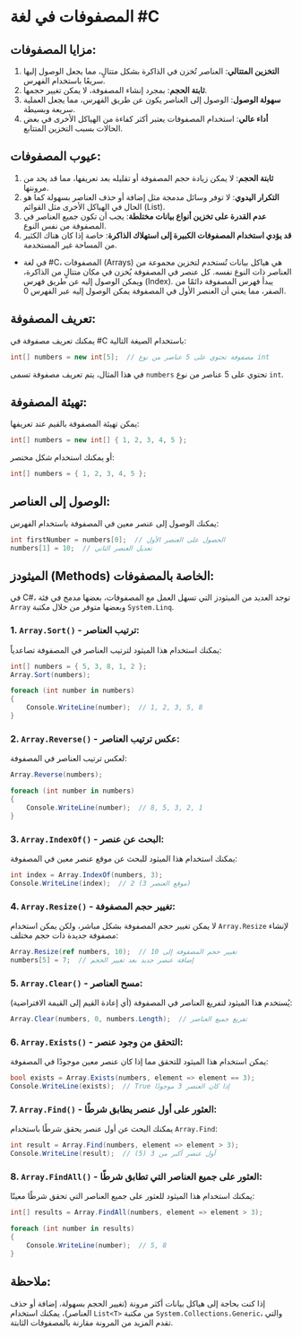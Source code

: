 
# المصفوفات في لغة #C
## مزايا المصفوفات:
1. **التخزين المتتالي**: العناصر تُخزن في الذاكرة بشكل متتالٍ، مما يجعل الوصول إليها سريعًا باستخدام الفهرس.
2. **ثابتة الحجم**: بمجرد إنشاء المصفوفة، لا يمكن تغيير حجمها.
3. **سهولة الوصول**: الوصول إلى العناصر يكون عن طريق الفهرس، مما يجعل العملية سريعة وبسيطة.
4. **أداء عالي**: استخدام المصفوفات يعتبر أكثر كفاءة من الهياكل الأخرى في بعض الحالات بسبب التخزين المتتابع.

## عيوب المصفوفات:
1. **ثابتة الحجم**: لا يمكن زيادة حجم المصفوفة أو تقليله بعد تعريفها، مما قد يحد من مرونتها.
2. **التكرار اليدوي**: لا توفر وسائل مدمجة مثل إضافة أو حذف العناصر بسهولة كما هو الحال في الهياكل الأخرى مثل القوائم (List).
3. **عدم القدرة على تخزين أنواع بيانات مختلطة**: يجب أن تكون جميع العناصر في المصفوفة من نفس النوع.
4. **قد يؤدي استخدام المصفوفات الكبيرة إلى استهلاك الذاكرة**: خاصة إذا كان هناك الكثير من المساحة غير المستخدمة.

* في لغة #C، المصفوفات (Arrays) هي هياكل بيانات تُستخدم لتخزين مجموعة من العناصر ذات النوع نفسه. كل عنصر في المصفوفة يُخزن في مكان متتالٍ من الذاكرة، ويمكن الوصول إليه عن طريق فهرس (Index). يبدأ فهرس المصفوفة دائمًا من الصفر، مما يعني أن العنصر الأول في المصفوفة يمكن الوصول إليه عبر الفهرس 0.

## تعريف المصفوفة:
يمكنك تعريف مصفوفة في #C باستخدام الصيغة التالية:

```csharp
int[] numbers = new int[5];  // مصفوفة تحتوي على 5 عناصر من نوع int
```

في هذا المثال، يتم تعريف مصفوفة تسمى `numbers` تحتوي على 5 عناصر من نوع `int`.

## تهيئة المصفوفة:
يمكن تهيئة المصفوفة بالقيم عند تعريفها:

```csharp
int[] numbers = new int[] { 1, 2, 3, 4, 5 };
```

أو يمكنك استخدام شكل مختصر:

```csharp
int[] numbers = { 1, 2, 3, 4, 5 };
```

## الوصول إلى العناصر:
يمكنك الوصول إلى عنصر معين في المصفوفة باستخدام الفهرس:

```csharp
int firstNumber = numbers[0];  // الحصول على العنصر الأول
numbers[1] = 10;  // تعديل العنصر الثاني
```

## الميثودز (Methods) الخاصة بالمصفوفات:
في C#، توجد العديد من الميثودز التي تسهل العمل مع المصفوفات، بعضها مدمج في فئة `Array` وبعضها متوفر من خلال مكتبة `System.Linq`.

### 1. `Array.Sort()` - ترتيب العناصر:
يمكنك استخدام هذا الميثود لترتيب العناصر في المصفوفة تصاعدياً:

```csharp
int[] numbers = { 5, 3, 8, 1, 2 };
Array.Sort(numbers);

foreach (int number in numbers)
{
    Console.WriteLine(number);  // 1, 2, 3, 5, 8
}
```

### 2. `Array.Reverse()` - عكس ترتيب العناصر:
لعكس ترتيب العناصر في المصفوفة:

```csharp
Array.Reverse(numbers);

foreach (int number in numbers)
{
    Console.WriteLine(number);  // 8, 5, 3, 2, 1
}
```

### 3. `Array.IndexOf()` - البحث عن عنصر:
يمكنك استخدام هذا الميثود للبحث عن موقع عنصر معين في المصفوفة:

```csharp
int index = Array.IndexOf(numbers, 3);
Console.WriteLine(index);  // 2 (موقع العنصر 3)
```

### 4. `Array.Resize()` - تغيير حجم المصفوفة:
لا يمكن تغيير حجم المصفوفة بشكل مباشر، ولكن يمكن استخدام `Array.Resize` لإنشاء مصفوفة جديدة ذات حجم مختلف:

```csharp
Array.Resize(ref numbers, 10);  // تغيير حجم المصفوفة إلى 10
numbers[5] = 7;  // إضافة عنصر جديد بعد تغيير الحجم
```

### 5. `Array.Clear()` - مسح العناصر:
يُستخدم هذا الميثود لتفريغ العناصر في المصفوفة (أي إعادة القيم إلى القيمة الافتراضية):

```csharp
Array.Clear(numbers, 0, numbers.Length);  // تفريغ جميع العناصر
```

### 6. `Array.Exists()` - التحقق من وجود عنصر:
يمكن استخدام هذا الميثود للتحقق مما إذا كان عنصر معين موجودًا في المصفوفة:

```csharp
bool exists = Array.Exists(numbers, element => element == 3);
Console.WriteLine(exists);  // True إذا كان العنصر 3 موجودًا
```

### 7. `Array.Find()` - العثور على أول عنصر يطابق شرطًا:
يمكنك البحث عن أول عنصر يحقق شرطًا باستخدام `Array.Find`:

```csharp
int result = Array.Find(numbers, element => element > 3);
Console.WriteLine(result);  // أول عنصر أكبر من 3 (5)
```

### 8. `Array.FindAll()` - العثور على جميع العناصر التي تطابق شرطًا:
يمكنك استخدام هذا الميثود للعثور على جميع العناصر التي تحقق شرطًا معينًا:

```csharp
int[] results = Array.FindAll(numbers, element => element > 3);

foreach (int number in results)
{
    Console.WriteLine(number);  // 5, 8
}
```

## ملاحظة:
إذا كنت بحاجة إلى هياكل بيانات أكثر مرونة (تغيير الحجم بسهولة، إضافة أو حذف العناصر)، يمكنك استخدام `List<T>` من مكتبة `System.Collections.Generic`، والتي تقدم المزيد من المرونة مقارنة بالمصفوفات الثابتة.

